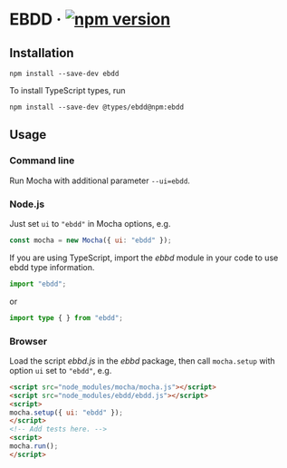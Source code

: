 # EBDD · [![npm version][npm badge]][npm url]

## Installation

```console
npm install --save-dev ebdd
```

To install TypeScript types, run
```console
npm install --save-dev @types/ebdd@npm:ebdd
```

## Usage

### Command line

Run Mocha with additional parameter `--ui=ebdd`.

### Node.js

Just set `ui` to `"ebdd"` in Mocha options, e.g.
```js
const mocha = new Mocha({ ui: "ebdd" });
```

If you are using TypeScript, import the _ebbd_ module in your code to use ebdd type information.

```ts
import "ebdd";
```
or
```ts
import type { } from "ebdd";
```

### Browser

Load the script _ebbd.js_ in the _ebbd_ package, then call `mocha.setup` with option `ui` set to
`"ebdd"`, e.g.
```html
<script src="node_modules/mocha/mocha.js"></script>
<script src="node_modules/ebdd/ebdd.js"></script>
<script>
mocha.setup({ ui: "ebdd" });
</script>
<!-- Add tests here. -->
<script>
mocha.run();
</script>
```

[npm badge]: https://badge.fury.io/js/ebdd.svg
[npm url]: https://www.npmjs.com/package/ebdd
